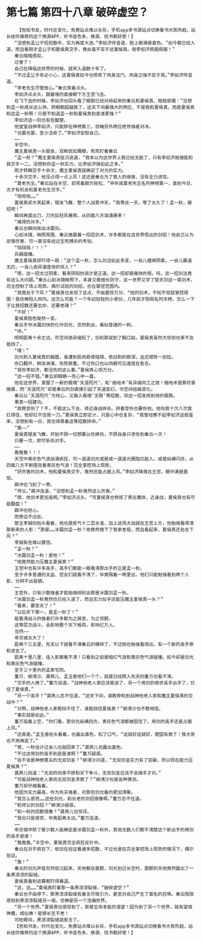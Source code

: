# 第七篇 第四十八章 破碎虚空？
        【告知书友，时代在变化，免费站点难以长存，手机app多书源站点切换看书大势所趋，站长给你推荐的这个换源APP，听书音色多、换源、找书都好使！】
       “没想到孟公子短短数年，实力再度大进。”李如济传音道，脸上都满是喜色，“如今都已经入道，而且看刚才孟公子和夏侯真交手，竟丝毫不亚于这夏侯真。我李如济佩服佩服！”
       秦云暗暗感叹。
       过誉了！
       自己在降临这世界的时候，就早入道数十年了。
       “不过孟公子务必小心，这夏侯真如今也修炼了肉身法门，肉身之强不亚于我。”李如济传音道。
       “李老先生尽管放心。”秦云笑着点头。
       李如济点点头，跟着嗖的直接朝下方王宫飞去。
       在飞下去的时候，李如济也回头看了眼那已经对峙起来的秦云和夏侯真，暗暗感慨：“没想到孟一秋成长这么快，转眼都超越我了，这天下间最强大的两位，不是我和夏侯真。而是夏侯真和这孟一秋啊！只是不知道孟一秋和夏侯真到底谁更强？”
       李如济这一刻也有些酸楚。
       他堂堂战神李如济，只能排在神榜第三，目睹另外两位绝世强者对决。
       “也罢也罢，至少活命了。”李如济安慰自己。
       ……
       半空中。
       魔主夏侯真一头银发，双眸犹如鹰眼，死死盯着秦云
       “孟一秋？”魔主夏侯真低沉说道，“我本以为这世界上我已经无敌了，只有李如济勉强能和我交手一二。没想到你孟一秋实力，比李如济强如此之多。”
       刚才转瞬交手十余次，魔主夏侯真就确定了对方的实力。
       十余次交手，他没占得一点上风！这还是秦云为了救人的缘故，没有全力进攻。
       “夏老先生。”秦云站在半空，却笑着颇为轻松，“早听闻夏老先生名列神榜第一，直到今日，方才有机会和夏老先生交手。”
       “哈哈哈……”
       夏侯真却大笑起来，银发飞舞，整个人战意冲天，“我等这一天，等了太久了！孟一秋，接招吧！”
       瞬间再度出刀，刀光如狂风暴雨，从四面八方汹涌袭来！
       “难得的对手。”
       秦云也瞬间挥出冰霜剑。
       心如冰镜，映照周围，秦云施展着一招招剑术，许多都是在这世界悟出的剑招！他自己认为足够厉害，可一直没有经过生死搏杀的考验。
       “铛铛铛！！！”
       兵器碰撞。
       魔主夏侯真却吓得一跳：“这个孟一秋，怎么剑法如此多变，一会儿缠绵阴柔，一会儿霸道无匹，一会儿诡异速度快的惊人？”
       “嗯，这一招太过阴柔，看来阴阳协调才是正道。这一招却是痛快的很。呜，这一招剑法竟有这么大问题。”秦云心如冰镜映照下，本身又极擅长防守，这一世界又学了锁天剑这一类剑术，完全控制了场上局势。偶尔试验的剑招，也在掌控范围内。
       “我竟处于下风？”夏侯真也发现了这点，不由震惊万分，“他的剑术，不知不觉就掌控周围！我仿佛陷入网内。这怎么可能？一个年纪轻轻的小家伙，几年前才刚刚名列天榜。怎么一下子比我招数还要玄妙，还要老辣？”
       “不好！”
       夏侯真脸色陡然一变。
       秦云手中冰霜剑快的化作剑光，忽然刺出，看似普通的一刺。
       “呼。”
       明明距离十余丈远，可空间诡异缩短了，剑刹那就到了胸口前。夏侯真虽然大惊但也来不及抵挡了。
       “噗！”
       剑光刺入夏侯真的胸膛，虽遭到肌肉筋骨阻碍，依旧刺的颇深，且还顺势一划拉。
       伤口翻开，鲜血淋漓，伤势颇重。不过伤口也以肉眼可见速度在愈合。
       “我伤李如济，都没伤的这么重。”夏侯真心惊万分。
       “这一招不错。”秦云却眼睛一亮心中一喜。
       他在这世界，掌握了一新的极境‘天涯咫尺’，和‘缩地术’有异曲同工之效！缩地术是靠符箓施展，而‘天涯咫尺’却是秦云的剑直接引起了天道变幻，令空间扭曲变化。
       秦云以‘天涯咫尺’为核心，又融入极境‘无限’等招数，将这一招发挥到快的极致。
       果真一招建功。
       “我竟受伤了？不，不能这么下去，得近身战拼杀。拼着受伤也要伤他。他伤我十次八次我扛得住，他却扛不住我一刀。”夏侯真立即定计，只是心中也复杂，“我曾经瞧不起李如济这般蛮来，没想到有一日，我也得靠着这等招数拼命。”
       “轰——”
       夏侯真银发飞舞，开始不顾一切想要以伤换伤，不顾自身只求伤到秦云一次！
       只要一次，即可斩杀对手。
       ……
       轰轰轰！！！
       天空中青灰色气浪汹涌疯狂，可一道道剑光或是成一道道光圈阻拦敌人，或是纵横闪烁，从四面八方不断围攻着青灰色气浪！完全掌控场上局势。
       “好厉害的剑术，他和夏侯真交手，竟然还能占据上风。”李如济降落在王宫，眼中满是震惊。
       薛冲也飞到了一旁。
       “师父。”薛冲连道，“没想到孟一秋竟然这么厉害。”
       “嗯，他剑术更加高明。”李如济点头，“可夏侯真也修炼了黑古魔体，近身战，夏侯真也有可能翻盘！”
       薛冲也担心。
       而旁边不远处。
       楚王李铖则抬头看着，他也是炼气十二层水准，加上这场大战就在王宫上方，他勉强看得清那新来的人影：“那是……冰霜剑孟一秋？他竟然救下了我家老祖，而且看起来，夏侯真还处在下风？”
       李铖有些难以置信。
       “孟一秋？”
       “冰霜剑孟一秋！是他！”
       “他竟然能力压魔主夏侯真？”
       王宫中也有许多高手，高手们都能一眼看清那出手的正是孟一秋。
       至于许多普通的太监、宫女们就看不清了，毕竟隔着一两里远，他们只能勉强看到两个人影，分辨不出容貌。
       ……
       王宫外，只有少数强者才能勉强辨别出那是冰霜剑孟一秋。
       “冰霜剑孟一秋竟然也已经入道了，而且实力似乎还能压魔主夏侯真一头？”
       “看来，要变天了！”
       “以后天下第一，是孟一秋了！”
       能看清战斗的强者们许多都为之屏息，为之惊颤。
       这等层次战斗，会影响整个天下格局，影响亿万人。
       当然——
       帝京城太大了！
       距离个三五里，先天以下就看不清秦云的模样了，不过倒也勉强看得出，有一个新的高手掺和进去了。
       距离十里八里，连人影都看不清！只看到之前是暗红气浪和青灰色气浪碰撞。如今却是剑光和青灰色气浪碰撞。
       至于三十里外的孟家宅院。
       董万、柳清沙、龚燕儿、孟玉香他们一个个，就是已经跨入先天的董万也看不清。
       “交手的人换了。”董万说道，“战神他老人家应该是逃了，另一个用剑的绝世高手出手了，拦住了夏侯真。”
       “另一个高手？”龚燕儿忍不住道，“这天下间，谁敢掺和到战神他老人家和魔主夏侯真的交战中？”
       “对啊，战神他老人家都挡不住了，谁能挡住夏侯真？”柳清沙也不敢相信。
       “事实就是如此。”
       董万指着上空，“你们看，那剑光纵横四方，青灰色气浪都被困住了。用剑的高手还是占据上风。”
       “还真是。”孟玉香抬头看着，也露出喜色，松了口气，“这就好这就好，楚国有救了！我大哥也不用再逃了。”
       “嗯，一秋估计过会儿也就回来了。”龚燕儿也露出喜色。
       “不过这用剑的高手到底是谁啊？”董万疑惑。
       “会不会是神榜第五的无双剑圣？”柳清沙问道，“无双剑圣实力有了突破，所以现在能力压夏侯真？”
       龚燕儿则道：“无双府向来不掺和天下争斗，无双剑圣应该不会插手才对。”
       “可能战神他老人家向无双剑圣求救了？”柳清沙也是各种猜测。
       董万却仔细看着。
       他因为实力最高，作为先天强者，对那些剑光看的更加清晰。
       “我怎么感觉……这些剑光，和长老的剑招很像啊。”董万忍不住道。
       “和师父的剑招？”柳清沙疑惑。
       “和一秋的招数很像？”龚燕儿也惊讶。
       “我也只是感觉，毕竟距离太远。”董万连道。
       ……
       帝京城中除了极少数人能确定是冰霜剑孟一秋外，其他无数人们都不清楚这个新出手的用剑的高手是谁！
       “轰轰轰。”半空中，夏侯真完全疯狂反扑中。
       秦云在对手疯狂下，依旧在验证着诸多招数，不过也是在完全掌控场上局势的情况下，偶尔验证。
       “轰！”
       秦云的剑光声音忽然低沉起来，天地都在震颤，剑光划过长空时，震颤的天地竟然露出了一条黑漆漆的裂缝。
       夏侯真看到这幕都吓得暴退。
       “这，这……”夏侯真盯着那一条黑漆漆裂缝，“破碎虚空？”
       秦云也不由停下，那黑漆漆裂缝有着无尽吸引力，甚至对自己产生了莫名的召唤。秦云隐隐感知到黑漆漆裂缝另一端，仿佛是另一个浩瀚世界。
       “另一个世界。”夏侯真也感受到了，那是生命本能的渴望！因为到了另一个世界，就有望成神魔，成仙佛！能够长生不老！
       可眨眼间，黑漆漆裂缝就愈合了。
       【告知书友，时代在变化，免费站点难以长存，手机app多书源站点切换看书大势所趋，站长给你推荐的这个换源APP，听书音色多、换源、找书都好使！】
